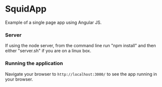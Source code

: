 # SquidApp

Example of a single page app using Angular JS.


### Server

If using the node server, from the command line run "npm install" and then either "server.sh" if you are on a linux box.

### Running the application

Navigate your browser to `http://localhost:3000/` to see the app running in your browser.


